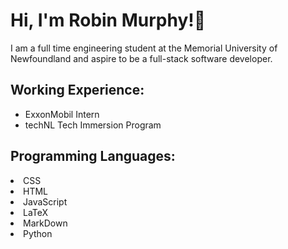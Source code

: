 # Hi, I'm Robin Murphy!👋

I am a full time engineering student at the Memorial University of Newfoundland and aspire to be a full-stack software developer.

 ## Working Experience:

- ExxonMobil Intern
- techNL Tech Immersion Program

## Programming Languages:

<li>CSS</li>
<li>HTML</li>
<li>JavaScript</li>
<li>LaTeX</li>
<li>MarkDown</li>
<li>Python</li>
